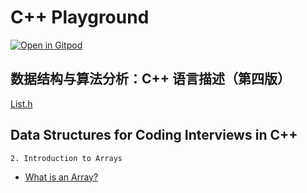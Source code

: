 # C++ Playground

[![Open in Gitpod](https://gitpod.io/button/open-in-gitpod.svg)](https://gitpod.io/#https://github.com/mrhuangyuhui/cpp-playground)

## 数据结构与算法分析：C++ 语言描述（第四版）

[List.h](https://github.com/mrhuangyuhui/dsaa-cpp4/blob/master/List.h)

## Data Structures for Coding Interviews in C++

`2. Introduction to Arrays`

- [What is an Array?](https://www.educative.io/courses/data-structures-coding-interviews-cpp/JYlGlXpOP62)
